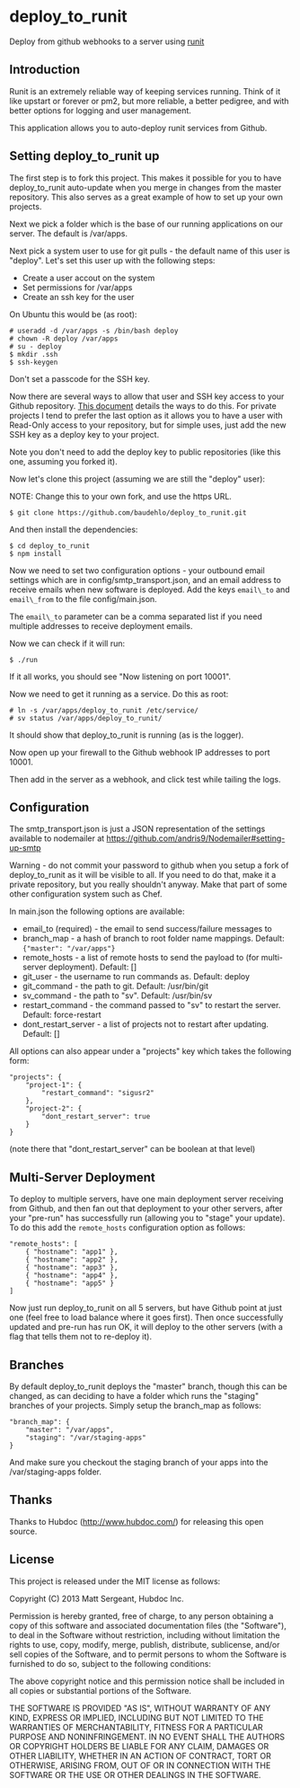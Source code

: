 deploy_to_runit
===============

Deploy from github webhooks to a server using [runit](http://smarden.org/runit/)

Introduction
------------

Runit is an extremely reliable way of keeping services running. Think of it
like upstart or forever or pm2, but more reliable, a better pedigree, and
with better options for logging and user management.

This application allows you to auto-deploy runit services from Github.

Setting deploy_to_runit up
--------------------------

The first step is to fork this project. This makes it possible for you to
have deploy_to_runit auto-update when you merge in changes from the master
repository. This also serves as a great example of how to set up your own
projects.

Next we pick a folder which is the base of our running applications on our
server. The default is /var/apps.

Next pick a system user to use for git pulls - the default name of this user
is "deploy". Let's set this user up with the following steps:

* Create a user accout on the system
* Set permissions for /var/apps
* Create an ssh key for the user

On Ubuntu this would be (as root):

    # useradd -d /var/apps -s /bin/bash deploy
    # chown -R deploy /var/apps
    # su - deploy
    $ mkdir .ssh
    $ ssh-keygen

Don't set a passcode for the SSH key.

Now there are several ways to allow that user and SSH key access to your
Github repository. [This document](https://help.github.com/articles/managing-deploy-keys)
details the ways to do this. For private projects I tend to prefer the last
option as it allows you to have a user with Read-Only access to your repository,
but for simple uses, just add the new SSH key as a deploy key to your project.

Note you don't need to add the deploy key to public repositories (like this
one, assuming you forked it).

Now let's clone this project (assuming we are still the "deploy" user):

NOTE: Change this to your own fork, and use the https URL.

    $ git clone https://github.com/baudehlo/deploy_to_runit.git

And then install the dependencies:

    $ cd deploy_to_runit
    $ npm install

Now we need to set two configuration options - your outbound email settings
which are in config/smtp\_transport.json, and an email address to receive emails
when new software is deployed. Add the keys `email\_to` and `email\_from` to
the file config/main.json.

The `email\_to` parameter can be a comma separated list if you need multiple
addresses to receive deployment emails.

Now we can check if it will run:

    $ ./run

If it all works, you should see "Now listening on port 10001".

Now we need to get it running as a service. Do this as root:

    # ln -s /var/apps/deploy_to_runit /etc/service/
    # sv status /var/apps/deploy_to_runit/

It should show that deploy_to_runit is running (as is the logger).

Now open up your firewall to the Github webhook IP addresses to port 10001.

Then add in the server as a webhook, and click test while tailing the logs.

Configuration
-------------

The smtp_transport.json is just a JSON representation of the settings available
to nodemailer at https://github.com/andris9/Nodemailer#setting-up-smtp

Warning - do not commit your password to github when you setup a fork of
deploy_to_runit as it will be visible to all. If you need to do that, make it
a private repository, but you really shouldn't anyway. Make that part of some
other configuration system such as Chef.

In main.json the following options are available:

* email_to (required) - the email to send success/failure messages to
* branch_map - a hash of branch to root folder name mappings. Default: `{"master": "/var/apps"}`
* remote_hosts - a list of remote hosts to send the payload to (for multi-server deployment). Default: []
* git_user - the username to run commands as. Default: deploy
* git_command - the path to git. Default: /usr/bin/git
* sv_command - the path to "sv". Default: /usr/bin/sv
* restart_command - the command passed to "sv" to restart the server. Default: force-restart
* dont_restart_server - a list of projects not to restart after updating. Default: []

All options can also appear under a "projects" key which takes the following
form:

    "projects": {
        "project-1": {
            "restart_command": "sigusr2"
        },
        "project-2": {
            "dont_restart_server": true
        }
    }

(note there that "dont_restart_server" can be boolean at that level)

Multi-Server Deployment
-----------------------

To deploy to multiple servers, have one main deployment server receiving from Github,
and then fan out that deployment to your other servers, after your "pre-run" has
successfully run (allowing you to "stage" your update). To do this add the
`remote_hosts` configuration option as follows:

    "remote_hosts": [
        { "hostname": "app1" },
        { "hostname": "app2" },
        { "hostname": "app3" },
        { "hostname": "app4" },
        { "hostname": "app5" }
    ]

Now just run deploy_to_runit on all 5 servers, but have Github point at just
one (feel free to load balance where it goes first). Then once successfully
updated and pre-run has run OK, it will deploy to the other servers (with a
flag that tells them not to re-deploy it).

Branches
--------

By default deploy_to_runit deploys the "master" branch, though this can be
changed, as can deciding to have a folder which runs the "staging" branches
of your projects. Simply setup the branch_map as follows:

    "branch_map": {
        "master": "/var/apps",
        "staging": "/var/staging-apps"
    }

And make sure you checkout the staging branch of your apps into the
/var/staging-apps folder.

Thanks
------

Thanks to Hubdoc (http://www.hubdoc.com/) for releasing this open source.

License
-------

This project is released under the MIT license as follows:

Copyright (C) 2013 Matt Sergeant, Hubdoc Inc.

Permission is hereby granted, free of charge, to any person obtaining a copy
of this software and associated documentation files (the "Software"), to deal
in the Software without restriction, including without limitation the rights
to use, copy, modify, merge, publish, distribute, sublicense, and/or sell
copies of the Software, and to permit persons to whom the Software is
furnished to do so, subject to the following conditions:

The above copyright notice and this permission notice shall be included in all
copies or substantial portions of the Software.

THE SOFTWARE IS PROVIDED "AS IS", WITHOUT WARRANTY OF ANY KIND, EXPRESS OR
IMPLIED, INCLUDING BUT NOT LIMITED TO THE WARRANTIES OF MERCHANTABILITY,
FITNESS FOR A PARTICULAR PURPOSE AND NONINFRINGEMENT. IN NO EVENT SHALL THE
AUTHORS OR COPYRIGHT HOLDERS BE LIABLE FOR ANY CLAIM, DAMAGES OR OTHER
LIABILITY, WHETHER IN AN ACTION OF CONTRACT, TORT OR OTHERWISE, ARISING FROM,
OUT OF OR IN CONNECTION WITH THE SOFTWARE OR THE USE OR OTHER DEALINGS IN THE
SOFTWARE.
